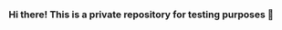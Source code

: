### Hi there! This is a private repository for testing purposes 👋

<!--
**cyberlwk/cyberlwk** is a ✨ _special_ ✨ repository because its `README.md` (this file) appears on your GitHub profile.

Here are some ideas to get you started:

- 🔭 I’m currently working on experimental projects
- 🌱 I’m currently learning Angular and BootStrap
- 👯 I’m looking to collaborate on ...
- 🤔 I’m looking for help with ...
- 💬 Ask me about ...
- 📫 How to reach me: Working privately
- 😄 Pronouns: ...
- ⚡ Fun fact: ...
-->
